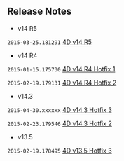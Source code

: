 Release Notes
-------------
* v14 R5

```2015-03-25.181291``` [4D v14 R5](https://github.com/4D-JP/release-notes/blob/master/v14/r5/README.md) 

* v14 R4

```2015-01-15.175730``` [4D v14 R4 Hotfix 1](https://github.com/4D-JP/release-notes/blob/master/v14/r4/hf1/README.md) 

```2015-02-19.179131``` [4D v14 R4 Hotfix 2](https://github.com/4D-JP/release-notes/blob/master/v14/r4/hf2/README.md) 

* v14.3

```2015-04-30.xxxxxx``` [4D v14.3 Hotfix 3](https://github.com/4D-JP/release-notes/blob/master/v14/14.3/hf3/README.md) 

```2015-02-23.179546``` [4D v14.3 Hotfix 2](https://github.com/4D-JP/release-notes/blob/master/v14/14.3/hf2/README.md) 

* v13.5

```2015-02-19.178495``` [4D v13.5 Hotfix 3](https://github.com/4D-JP/release-notes/blob/master/v13/13.5/hf3/README.md) 
